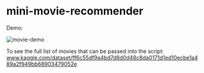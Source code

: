 # mini-movie-recommender

Demo:

![movie-demo](https://github.com/r1cummings/mini-movie-recommender/blob/main/movie-demo2.gif)

To see the full list of movies that can be passed into the script:
www.kaggle.com/dataset/ff6c55df9a4bd7d8d0d48c8da0171d1ed10ecbe1a489a2f949bb68903479052e


